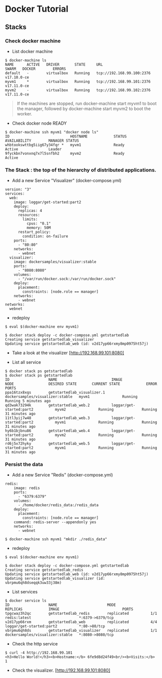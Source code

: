 # Docker Tutorial
## Stacks

### Check docker machine

* List docker machine
```
$ docker-machine ls
NAME      ACTIVE   DRIVER       STATE     URL                         SWARM   DOCKER        ERRORS
default   -        virtualbox   Running   tcp://192.168.99.100:2376           v17.10.0-ce
myvm1     *        virtualbox   Running   tcp://192.168.99.101:2376           v17.11.0-ce
myvm2     -        virtualbox   Running   tcp://192.168.99.102:2376           v17.11.0-ce
```
>If the machines are stopped, run docker-machine start myvm1 to boot the manager, followed by docker-machine start myvm2 to boot the worker.

* Check docker node READY
```
$ docker-machine ssh myvm1 "docker node ls"
ID                            HOSTNAME            STATUS              AVAILABILITY        MANAGER STATUS
whbtookswttbg5iig67y34fqr *   myvm1               Ready               Active              Leader
9fyckbn7vonxnq7x7l5snfbh2     myvm2               Ready               Active
```

### The Stack : the top of the hierarchy of distributed applications.

* Add a new Service "Visualizer" (docker-compose.yml)
```
version: "3"
services:
  web:
    image: loggar/get-started:part2
    deploy:
      replicas: 4
      resources:
        limits:
          cpus: "0.1"
          memory: 50M
      restart_policy:
        condition: on-failure
    ports:
      - "80:80"
    networks:
      - webnet
  visualizer:
    image: dockersamples/visualizer:stable
    ports:
      - "8080:8080"
    volumes:
      - "/var/run/docker.sock:/var/run/docker.sock"
    deploy:
      placement:
        constraints: [node.role == manager]
    networks:
      - webnet
networks:
  webnet
```

* redeploy
```
$ eval $(docker-machine env myvm1)

$ docker stack deploy -c docker-compose.yml getstartedlab
Creating service getstartedlab_visualizer
Updating service getstartedlab_web (id: v2d17yp66rxmy8mp0975ht57j)
```

* Take a look at the visualizer [http://192.168.99.101:8080]

* List all service
```
$ docker stack ps getstartedlab
$ docker stack ps getstartedlab
ID                  NAME                         IMAGE                             NODE                DESIRED STATE       CURRENT STATE            ERROR               PORTS
ppa16tzx8xqs        getstartedlab_visualizer.1   dockersamples/visualizer:stable   myvm1               Running             Running 5 minutes ago
qd3wak73294k        getstartedlab_web.2          loggar/get-started:part2          myvm2               Running             Running 31 minutes ago
11tl3yij7w48        getstartedlab_web.3          loggar/get-started:part2          myvm1               Running             Running 31 minutes ago
hy6b1bjbnu86        getstartedlab_web.4          loggar/get-started:part2          myvm2               Running             Running 31 minutes ago
rd6j5x72hyky        getstartedlab_web.5          loggar/get-started:part2          myvm1               Running             Running 31 minutes ago
```

### Persist the data

* Add a new Service "Redis" (docker-compose.yml)
```
redis:
    image: redis
    ports:
      - "6379:6379"
    volumes:
      - /home/docker/redis_data:/redis_data
    deploy:
      placement:
        constraints: [node.role == manager]
    command: redis-server --appendonly yes
    networks:
      - webnet
```
```
$ docker-machine ssh myvm1 "mkdir ./redis_data"
```

* redeploy
```
$ eval $(docker-machine env myvm1)

$ docker stack deploy -c docker-compose.yml getstartedlab
Creating service getstartedlab_redis
Updating service getstartedlab_web (id: v2d17yp66rxmy8mp0975ht57j)
Updating service getstartedlab_visualizer (id: vbrpmu6qh8dseqqk3uw33j38m)
```

* List services
```
$ docker service ls
ID                  NAME                       MODE                REPLICAS            IMAGE                             PORTS
tpgcwaz3h2qc        getstartedlab_redis        replicated          1/1                 redis:latest                      *:6379->6379/tcp
v2d17yp66rxm        getstartedlab_web          replicated          4/4                 loggar/get-started:part2          *:80->80/tcp
vbrpmu6qh8ds        getstartedlab_visualizer   replicated          1/1                 dockersamples/visualizer:stable   *:8080->8080/tcp
```

* Check the http service
```
$ curl -4 http://192.168.99.101
<h3>Hello World!</h3><b>Hostname:</b> 6fe9d8d24f49<br/><b>Visits:</b> 1
```

* Check the visualizer. [http://192.168.99.101:8080]
